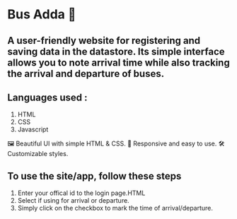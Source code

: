 <!DOCTYPE html>
<html lang="en">
<head>
    <meta charset="UTF-8">
    <meta name="viewport" content="width=device-width, initial-scale=1.0">
    
</head>
<body>
    <h1>Bus Adda 🚏</h1>
   <h2>A user-friendly website for registering and saving data in the datastore.  Its simple interface allows you to note arrival time while also tracking the arrival and departure of buses.</h2>
<h2>Languages used : </h2>
<ol>
<li>HTML</li>
<li> CSS</li>
<li>Javascript</li>

</ol>
🖼️ Beautiful UI with simple HTML & CSS.
🚀 Responsive and easy to use.
🛠️ Customizable styles.

<h2>To use the site/app, follow these steps</h2> 
<ol>
<li>Enter your offical id to the login page.HTML</li>
<li>Select if using for arrival or departure.</li>
<li>Simply click on the checkbox to mark the time of arrival/departure. </li>
</ol>
</body>
</html>
<!-- <style>
        body {
            font-family: Arial, sans-serif;
            background-color: #f4f4f4;
            text-align: center;
            padding: 20px;
        }
        h1 {
            color: #3498db;
        }
        </style> -->
